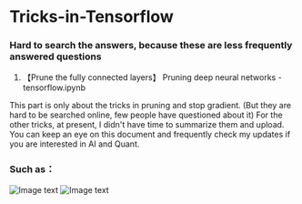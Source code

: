 # Tricks-in-Tensorflow 
### Hard to search the answers, because these are less frequently answered questions

1.  【Prune the fully connected layers】 Pruning deep neural networks - tensorflow.ipynb

This part is only about the tricks in pruning and stop gradient. (But they are hard to be searched online, few people have questioned about it) For the other tricks, at present, I didn't have time to summarize them and upload. You can keep an eye on this document and frequently check my updates if you are interested in AI and Quant.

### Such as：
![Image text](https://github.com/ThuAlexFang/Tricks-in-Tensorflow/blob/master/fig/1.PNG)
![Image text](https://github.com/ThuAlexFang/Tricks-in-Tensorflow/blob/master/fig/2.PNG)
